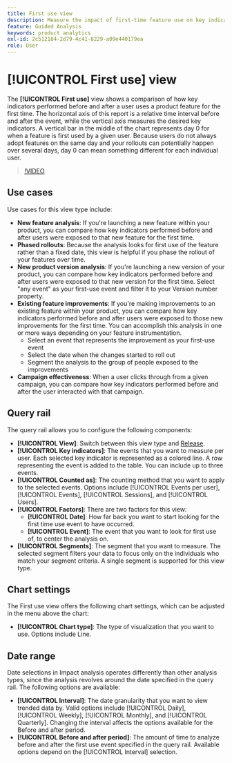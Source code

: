 ```yaml
---
title: First use view
description: Measure the impact of first-time feature use on key indicators.
feature: Guided Analysis
keywords: product analytics
exl-id: 2c512184-2d79-4c41-8229-a09e440179ea
role: User
---
```

# [!UICONTROL First use] view

The **[!UICONTROL First use]** view shows a comparison of how key indicators performed before and after a user uses a product feature for the first time. The horizontal axis of this report is a relative time interval before and after the event, while the vertical axis measures the desired key indicators. A vertical bar in the middle of the chart represents day 0 for when a feature is first used by a given user. Because users do not always adopt features on the same day and your rollouts can potentially happen over several days, day 0 can mean something different for each individual user.

>[!VIDEO](https://video.tv.adobe.com/v/3421661/?learn=on)

## Use cases

Use cases for this view type include:

* **New feature analysis**: If you're launching a new feature within your product, you can compare how key indicators performed before and after users were exposed to that new feature for the first time. 
* **Phased rollouts**: Because the analysis looks for first use of the feature rather than a fixed date, this view is helpful if you phase the rollout of your features over time.
* **New product version analysis**: If you're launching a new version of your product, you can compare how key indicators performed before and after users were exposed to that new version for the first time. Select "any event" as your first-use event and filter it to your Version number property.
* **Existing feature improvements**: If you're making improvements to an existing feature within your product, you can compare how key indicators performed before and after users were exposed to those new improvements for the first time. You can accomplish this analysis in one or more ways depending on your feature instrumentation.
  * Select an event that represents the improvement as your first-use event
  * Select the date when the changes started to roll out
  * Segment the analysis to the group of people exposed to the improvements
* **Campaign effectiveness**: When a user clicks through from a given campaign, you can compare how key indicators performed before and after the user interacted with that campaign.

## Query rail

The query rail allows you to configure the following components:

* **[!UICONTROL View]**: Switch between this view type and [Release](release.md).
* **[!UICONTROL Key indicators]**: The events that you want to measure per user. Each selected key indicator is represented as a colored line. A row representing the event is added to the table. You can include up to three events.
* **[!UICONTROL Counted as]**: The counting method that you want to apply to the selected events. Options include [!UICONTROL Events per user], [!UICONTROL Events], [!UICONTROL Sessions], and [!UICONTROL Users].
* **[!UICONTROL Factors]**: There are two factors for this view:
  * **[!UICONTROL Date]**: How far back you want to start looking for the first time use event to have occurred.
  * **[!UICONTROL Event]**: The event that you want to look for first use of, to center the analysis on. 
* **[!UICONTROL Segments]**: The segment that you want to measure. The selected segment filters your data to focus only on the individuals who match your segment criteria. A single segment is supported for this view type.

## Chart settings

The First use view offers the following chart settings, which can be adjusted in the menu above the chart:

* **[!UICONTROL Chart type]**: The type of visualization that you want to use. Options include Line.

## Date range

Date selections in Impact analysis operates differently than other analysis types, since the analysis revolves around the date specified in the query rail. The following options are available:

* **[!UICONTROL Interval]**: The date granularity that you want to view trended data by. Valid options include [!UICONTROL Daily], [!UICONTROL Weekly], [!UICONTROL Monthly], and [!UICONTROL Quarterly]. Changing the interval affects the options available for the Before and after period.
* **[!UICONTROL Before and after period]**: The amount of time to analyze before and after the first use event specified in the query rail. Available options depend on the [!UICONTROL Interval] selection.
